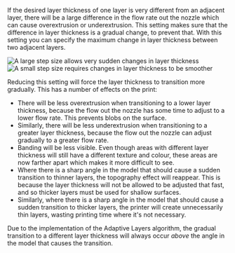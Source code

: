 If the desired layer thickness of one layer is very different from an adjacent layer, there will be a large difference in the flow rate out the nozzle which can cause overextrusion or underextrusion. This setting makes sure that the difference in layer thickness is a gradual change, to prevent that. With this setting you can specify the maximum change in layer thickness between two adjacent layers.

![A large step size allows very sudden changes in layer thickness](images/adaptive_layer_height_variation_step_0_05.png)
![A small step size requires changes in layer thickness to be smoother](images/adaptive_layer_height_enabled.png)

Reducing this setting will force the layer thickness to transition more gradually. This has a number of effects on the print:
* There will be less overextrusion when transitioning to a lower layer thickness, because the flow out the nozzle has some time to adjust to a lower flow rate. This prevents blobs on the surface.
* Similarly, there will be less underextrusion when transitioning to a greater layer thickness, because the flow out the nozzle can adjust gradually to a greater flow rate.
* Banding will be less visible. Even though areas with different layer thickness will still have a different texture and colour, these areas are now farther apart which makes it more difficult to see.
* Where there is a sharp angle in the model that should cause a sudden transition to thinner layers, the topography effect will reappear. This is because the layer thickness will not be allowed to be adjusted that fast, and so thicker layers must be used for shallow surfaces.
* Similarly, where there is a sharp angle in the model that should cause a sudden transition to thicker layers, the printer will create unnecessarily thin layers, wasting printing time where it's not necessary.

Due to the implementation of the Adaptive Layers algorithm, the gradual transition to a different layer thickness will always occur *above* the angle in the model that causes the transition.